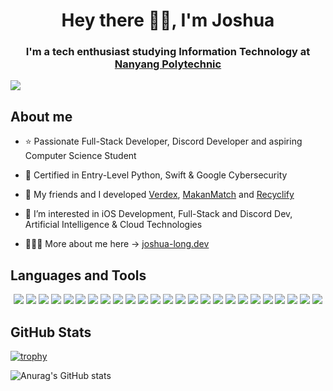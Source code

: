 <h1 align='center'>Hey there 👋🏻, I'm Joshua</h1>
<h3 align='center'>I'm a tech enthusiast studying Information Technology at <a href="https://www.nyp.edu.sg">Nanyang Polytechnic</a></h3>

![](https://komarev.com/ghpvc/?username=Sadliquid&color=red)

## About me
- ⭐️ Passionate Full-Stack Developer, Discord Developer and aspiring Computer Science Student

- 🏅 Certified in Entry-Level Python, Swift & Google Cybersecurity

- 👾 My friends and I developed [Verdex](https://verdex.prakhar.app), [MakanMatch](https://makanmatch.prakhar.app) and [Recyclify](https://recyclify.live)
  
- 🤔 I’m interested in iOS Development, Full-Stack and Discord Dev, Artificial Intelligence & Cloud Technologies

- 💁🏼‍♂️ More about me here → [joshua-long.dev](https://joshua-long.dev)

## Languages and Tools  

<p align="center">
  
  <img src="https://img.shields.io/badge/python-3670A0?style=for-the-badge&logo=python&logoColor=ffdd54" />
  <img src="https://img.shields.io/badge/swift-F54A2A?style=for-the-badge&logo=swift&logoColor=white" />
  <img src="https://img.shields.io/badge/c%23-239120?style=for-the-badge&logo=dotnet&logoColor=white" />
  <img src="https://img.shields.io/badge/html5-%23E34F26.svg?style=for-the-badge&logo=html5&logoColor=white" />
  <img src="https://img.shields.io/badge/css-%231572B6.svg?style=for-the-badge&logo=tailwindcss&logoColor=white" />
  <img src="https://img.shields.io/badge/javascript-%23323330.svg?style=for-the-badge&logo=javascript&logoColor=F7DF1E" />
  <img src="https://img.shields.io/badge/typescript-007ACC?style=for-the-badge&logo=typescript&logoColor=white" />
  <img src="https://img.shields.io/badge/react-%2320232a.svg?style=for-the-badge&logo=react&logoColor=%2361DAFB" />
  <img src="https://img.shields.io/badge/react_native-20232a?style=for-the-badge&logo=react&logoColor=61DAFB" />
  <img src="https://img.shields.io/badge/Framer-0055FF.svg?style=for-the-badge&logo=framer&logoColor=white" />
  <img src="https://img.shields.io/badge/next.js-000000?style=for-the-badge&logo=nextdotjs&logoColor=white" />
  <img src="https://img.shields.io/badge/express.js-%23404d59.svg?style=for-the-badge&logo=express&logoColor=%2361DAFB" />
  <img src="https://img.shields.io/badge/node.js-6DA55F?style=for-the-badge&logo=node.js&logoColor=white" />
  <img src="https://img.shields.io/badge/discord.js-5865F2?style=for-the-badge&logo=discord&logoColor=white" />
  <img src="https://img.shields.io/badge/expo-000020?style=for-the-badge&logo=expo&logoColor=white" />
  <img src="https://img.shields.io/badge/mongodb-4EA94B?style=for-the-badge&logo=mongodb&logoColor=white" />
  <img src="https://img.shields.io/badge/sql-4479A1?style=for-the-badge&logo=zaim&logoColor=white" />
  <img src="https://img.shields.io/badge/Google Cloud-%234285F4.svg?style=for-the-badge&logo=google-cloud&logoColor=white" />
  <img src="https://img.shields.io/badge/figma-%23F24E1E.svg?style=for-the-badge&logo=figma&logoColor=white" />
  <img src="https://img.shields.io/badge/git-%23F05033.svg?style=for-the-badge&logo=git&logoColor=white" />
  <img src="https://img.shields.io/badge/roboflow-6706CE?style=for-the-badge&logo=roboflow&logoColor=white" />
  <img src="https://img.shields.io/badge/jupyter-%23FA0F00.svg?style=for-the-badge&logo=jupyter&logoColor=white" />
  <img src="https://img.shields.io/badge/Kaggle-20BEFF.svg?style=for-the-badge&logo=kaggle&logoColor=white" />
  <img src="https://img.shields.io/badge/Netlify-00C7B7.svg?style=for-the-badge&logo=netlify&logoColor=white" />
  <img src="https://img.shields.io/badge/Vercel-000000.svg?style=for-the-badge&logo=vercel&logoColor=white" />
</p>

## GitHub Stats
[![trophy](https://github-profile-trophy.vercel.app/?username=Sadliquid&margin-w=15&column=7)](https://github.com/ryo-ma/github-profile-trophy) 

![Anurag's GitHub stats](https://github-readme-stats.vercel.app/api?username=Sadliquid&show_icons=true)
